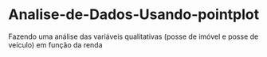# Analise-de-Dados-Usando-pointplot
Fazendo  uma análise das variáveis qualitativas (posse de imóvel e posse de veículo) em função da renda
